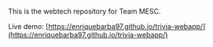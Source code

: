 This is the webtech repository for Team MESC.

Live demo: [https://enriquebarba97.github.io/trivia-webapp/](https://enriquebarba97.github.io/trivia-webapp/)
